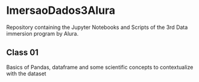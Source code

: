 # ImersaoDados3Alura

Repository containing the Jupyter Notebooks and Scripts of the 3rd Data immersion program by Alura.

## Class 01

Basics of Pandas, dataframe and some scientific concepts to contextualize with the dataset

